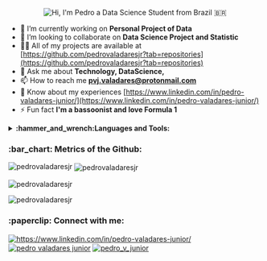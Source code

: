 <p align="center">
  <img src="https://github.com/pedrovaladaresjr/pedrovaladaresjr/tree/master/assets/header_github.gif" alt="Hi, I'm Pedro a Data Science Student from Brazil 🇧🇷">
</p>


- 🔭 I’m currently working on **Personal Project of Data**
- 👯 I’m looking to collaborate on **Data Science Project and Statistic**
- 👨‍💻 All of my projects are available at [https://github.com/pedrovaladaresjr?tab=repositories](https://github.com/pedrovaladaresjr?tab=repositories)
- 💬 Ask me about **Technology, DataScience,**
- 📫 How to reach me **pvj.valadares@protonmail.com**
- 📄 Know about my experiences [https://www.linkedin.com/in/pedro-valadares-junior/](https://www.linkedin.com/in/pedro-valadares-junior/)
- ⚡ Fun fact **I'm a bassoonist and love Formula 1**

<details>
  <summary><b>:hammer_and_wrench:Languages and Tools:</b></summary>
  <br/>
<p align="left"> <a href="https://getbootstrap.com" target="_blank" rel="noreferrer"> <img src="https://raw.githubusercontent.com/devicons/devicon/master/icons/bootstrap/bootstrap-plain-wordmark.svg" alt="bootstrap" width="40" height="40"/> </a> <a href="https://www.w3schools.com/css/" target="_blank" rel="noreferrer"> <img src="https://raw.githubusercontent.com/devicons/devicon/master/icons/css3/css3-original-wordmark.svg" alt="css3" width="40" height="40"/> </a> <a href="https://git-scm.com/" target="_blank" rel="noreferrer"> <img src="https://www.vectorlogo.zone/logos/git-scm/git-scm-icon.svg" alt="git" width="40" height="40"/> </a> <a href="https://www.w3.org/html/" target="_blank" rel="noreferrer"> <img src="https://raw.githubusercontent.com/devicons/devicon/master/icons/html5/html5-original-wordmark.svg" alt="html5" width="40" height="40"/> </a> <a href="https://developer.mozilla.org/en-US/docs/Web/JavaScript" target="_blank" rel="noreferrer"> <img src="https://raw.githubusercontent.com/devicons/devicon/master/icons/javascript/javascript-original.svg" alt="javascript" width="40" height="40"/> </a> <a href="https://www.linux.org/" target="_blank" rel="noreferrer"> <img src="https://raw.githubusercontent.com/devicons/devicon/master/icons/linux/linux-original.svg" alt="linux" width="40" height="40"/> </a> <a href="https://www.mathworks.com/" target="_blank" rel="noreferrer"> <img src="https://upload.wikimedia.org/wikipedia/commons/2/21/Matlab_Logo.png" alt="matlab" width="40" height="40"/> </a> <a href="https://www.mongodb.com/" target="_blank" rel="noreferrer"> <img src="https://raw.githubusercontent.com/devicons/devicon/master/icons/mongodb/mongodb-original-wordmark.svg" alt="mongodb" width="40" height="40"/> </a> <a href="https://www.mysql.com/" target="_blank" rel="noreferrer"> <img src="https://raw.githubusercontent.com/devicons/devicon/master/icons/mysql/mysql-original-wordmark.svg" alt="mysql" width="40" height="40"/> </a> <a href="https://www.postgresql.org" target="_blank" rel="noreferrer"> <img src="https://raw.githubusercontent.com/devicons/devicon/master/icons/postgresql/postgresql-original-wordmark.svg" alt="postgresql" width="40" height="40"/> </a> <a href="https://www.python.org" target="_blank" rel="noreferrer"> <img src="https://raw.githubusercontent.com/devicons/devicon/master/icons/python/python-original.svg" alt="python" width="40" height="40"/> </a> </p>
</details>

<h3 align="left">:bar_chart: Metrics of the Github:</h3>
<p><img align="left" src="https://github-readme-stats.vercel.app/api/top-langs?username=pedrovaladaresjr&show_icons=true&locale=en&layout=compact" alt="pedrovaladaresjr" /></p>

<p>&nbsp;<img align="center" src="https://github-readme-stats.vercel.app/api?username=pedrovaladaresjr&show_icons=true&locale=en" alt="pedrovaladaresjr" /></p>

<p><img align="center" src="https://github-readme-streak-stats.herokuapp.com/?user=pedrovaladaresjr&" alt="pedrovaladaresjr" /></p>

<p align="left"> <img src="https://komarev.com/ghpvc/?username=pedrovaladaresjr&label=Profile%20views&color=0e75b6&style=flat" alt="pedrovaladaresjr" /> </p>


<h3 align="left">:paperclip: Connect with me:</h3>
<p align="left">
<a href="https://linkedin.com/in/https://www.linkedin.com/in/pedro-valadares-junior/" target="blank"><img align="center" src="https://raw.githubusercontent.com/rahuldkjain/github-profile-readme-generator/master/src/images/icons/Social/linked-in-alt.svg" alt="https://www.linkedin.com/in/pedro-valadares-junior/" height="30" width="40" /></a>
<a href="https://kaggle.com/pedro valadares junior" target="blank"><img align="center" src="https://raw.githubusercontent.com/rahuldkjain/github-profile-readme-generator/master/src/images/icons/Social/kaggle.svg" alt="pedro valadares junior" height="30" width="40" /></a>
<a href="https://twitter.com/pedro_v_junior" target="blank"><img align="center" src="https://raw.githubusercontent.com/rahuldkjain/github-profile-readme-generator/master/src/images/icons/Social/twitter.svg" alt="pedro_v_junior" height="30" width="40" /></a>
</p>
